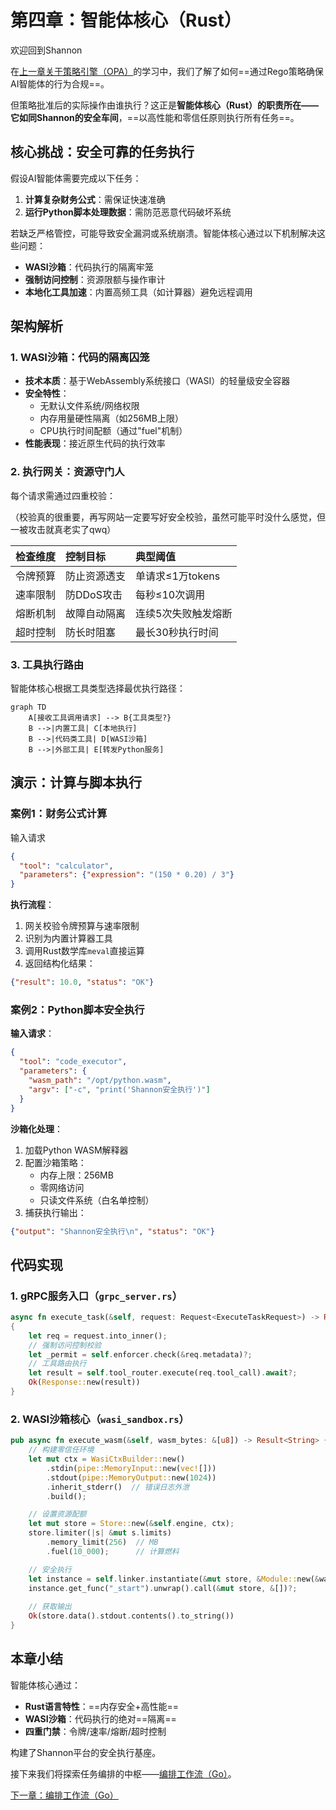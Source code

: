 # 第四章：智能体核心（Rust）

欢迎回到Shannon

在[上一章关于策略引擎（OPA）](03_policy_engine__opa__.md)的学习中，我们了解了如何==通过Rego策略确保AI智能体的行为合规==。

但策略批准后的实际操作由谁执行？这正是**智能体核心（Rust）**的职责所在——它如同Shannon的**安全车间**，==以高性能和零信任原则执行所有任务==。

## 核心挑战：安全可靠的任务执行
假设AI智能体需要完成以下任务：
1. **计算复杂财务公式**：需保证快速准确
2. **运行Python脚本处理数据**：需防范恶意代码破坏系统

若缺乏严格管控，可能导致安全漏洞或系统崩溃。智能体核心通过以下机制解决这些问题：
- **WASI沙箱**：代码执行的隔离牢笼
- **强制访问控制**：资源限额与操作审计
- **本地化工具加速**：内置高频工具（如计算器）避免远程调用

## 架构解析

### 1. WASI沙箱：代码的隔离囚笼
- **技术本质**：基于WebAssembly系统接口（WASI）的轻量级安全容器
- **安全特性**：
  - 无默认文件系统/网络权限
  - 内存用量硬性隔离（如256MB上限）
  - CPU执行时间配额（通过"fuel"机制）
- **性能表现**：接近原生代码的执行效率

### 2. 执行网关：资源守门人
每个请求需通过四重校验：

（校验真的很重要，再写网站一定要写好安全校验，虽然可能平时没什么感觉，但一被攻击就真老实了qwq）

| 检查维度 | 控制目标     | 典型阈值            |
| :------- | :----------- | :------------------ |
| 令牌预算 | 防止资源透支 | 单请求≤1万tokens    |
| 速率限制 | 防DDoS攻击   | 每秒≤10次调用       |
| 熔断机制 | 故障自动隔离 | 连续5次失败触发熔断 |
| 超时控制 | 防长时阻塞   | 最长30秒执行时间    |

### 3. 工具执行路由
智能体核心根据工具类型选择最优执行路径：
```mermaid
graph TD
    A[接收工具调用请求] --> B{工具类型?}
    B -->|内置工具| C[本地执行]
    B -->|代码类工具| D[WASI沙箱]
    B -->|外部工具| E[转发Python服务]
```

## 演示：计算与脚本执行

### 案例1：财务公式计算
输入请求
```json
{
  "tool": "calculator",
  "parameters": {"expression": "(150 * 0.20) / 3"}
}
```

**执行流程**：
1. 网关校验令牌预算与速率限制
2. 识别为内置计算器工具
3. 调用Rust数学库`meval`直接运算
4. 返回结构化结果：
```json
{"result": 10.0, "status": "OK"}
```

### 案例2：Python脚本安全执行
**输入请求**：
```json
{
  "tool": "code_executor",
  "parameters": {
    "wasm_path": "/opt/python.wasm",
    "argv": ["-c", "print('Shannon安全执行')"]
  }
}
```

**沙箱化处理**：
1. 加载Python WASM解释器
2. 配置沙箱策略：
   - 内存上限：256MB
   - 零网络访问
   - 只读文件系统（白名单控制）
3. 捕获执行输出：
```json
{"output": "Shannon安全执行\n", "status": "OK"}
```

## 代码实现

### 1. gRPC服务入口（`grpc_server.rs`）
```rust
async fn execute_task(&self, request: Request<ExecuteTaskRequest>) -> Result<Response<ExecuteTaskResponse>> 
{
    let req = request.into_inner();
    // 强制访问控制校验
    let _permit = self.enforcer.check(&req.metadata)?; 
    // 工具路由执行
    let result = self.tool_router.execute(req.tool_call).await?;
    Ok(Response::new(result))
}
```

### 2. WASI沙箱核心（`wasi_sandbox.rs`）
```rust
pub async fn execute_wasm(&self, wasm_bytes: &[u8]) -> Result<String> {
    // 构建零信任环境
    let mut ctx = WasiCtxBuilder::new()
        .stdin(pipe::MemoryInput::new(vec![]))
        .stdout(pipe::MemoryOutput::new(1024))
        .inherit_stderr()  // 错误日志外泄
        .build();

    // 设置资源配额
    let mut store = Store::new(&self.engine, ctx);
    store.limiter(|s| &mut s.limits)
        .memory_limit(256)  // MB
        .fuel(10_000);      // 计算燃料

    // 安全执行
    let instance = self.linker.instantiate(&mut store, &Module::new(&wasm_bytes)?)?;
    instance.get_func("_start").unwrap().call(&mut store, &[])?;
    
    // 获取输出
    Ok(store.data().stdout.contents().to_string())
}
```

## 本章小结
智能体核心通过：
- **Rust语言特性**：==内存安全+高性能==
- **WASI沙箱**：代码执行的绝对==隔离==
- **四重门禁**：令牌/速率/熔断/超时控制

构建了Shannon平台的安全执行基座。

接下来我们将探索任务编排的中枢——[编排工作流（Go）](05_orchestration_workflows__go__.md)。

[下一章：编排工作流（Go）](05_orchestration_workflows__go__.md)

